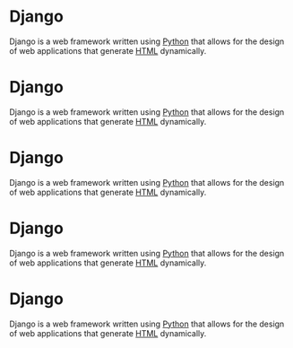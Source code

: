# Django

Django is a web framework written using [Python](/wiki/Python) that allows for the design of web applications that generate [HTML](/wiki/HTML) dynamically.
# Django

Django is a web framework written using [Python](/wiki/Python) that allows for the design of web applications that generate [HTML](/wiki/HTML) dynamically.
# Django

Django is a web framework written using [Python](/wiki/Python) that allows for the design of web applications that generate [HTML](/wiki/HTML) dynamically.
# Django

Django is a web framework written using [Python](/wiki/Python) that allows for the design of web applications that generate [HTML](/wiki/HTML) dynamically.
# Django

Django is a web framework written using [Python](/wiki/Python) that allows for the design of web applications that generate [HTML](/wiki/HTML) dynamically.
